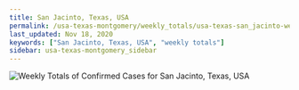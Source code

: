 ```yaml
---
title: San Jacinto, Texas, USA
permalink: /usa-texas-montgomery/weekly_totals/usa-texas-san_jacinto-weekly_totals.html
last_updated: Nov 18, 2020
keywords: ["San Jacinto, Texas, USA", "weekly totals"]
sidebar: usa-texas-montgomery_sidebar
---
```


![Weekly Totals of Confirmed Cases for San Jacinto, Texas, USA](/covid_tracker/images/graphs/usa-texas-san_jacinto-weekly_totals_graph.png)
